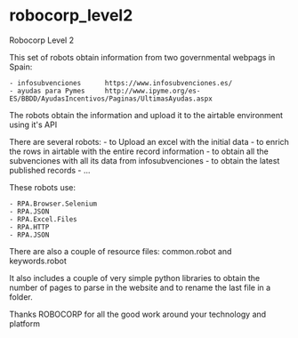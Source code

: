# robocorp_level2
Robocorp Level 2

This set of robots obtain information from two governmental webpags in Spain:

    - infosubvenciones      https://www.infosubvenciones.es/
    - ayudas para Pymes     http://www.ipyme.org/es-ES/BBDD/AyudasIncentivos/Paginas/UltimasAyudas.aspx

The robots obtain the information and upload it to the airtable environment using it's API

There are several robots:
    - to Upload an excel with the initial data
    - to enrich the rows in airtable with the entire record information
    - to obtain all the subvenciones with all its data from infosubvenciones
    - to obtain the latest published records
    - ...
    
These robots use:

    - RPA.Browser.Selenium
    - RPA.JSON
    - RPA.Excel.Files
    - RPA.HTTP
    - RPA.JSON
    
There are also a couple of resource files: common.robot and keywords.robot
   
It also includes a couple of very simple python libraries to obtain the number of pages to parse in the website and to rename the last file in a folder.

Thanks ROBOCORP for all the good work around your technology and platform

